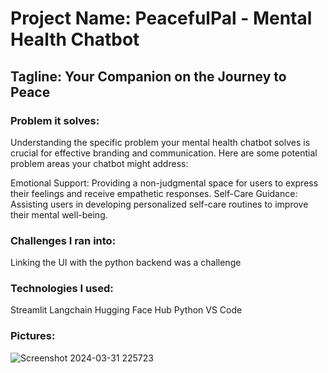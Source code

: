 # Project Name: PeacefulPal - Mental Health Chatbot

## Tagline: Your Companion on the Journey to Peace

### Problem it solves:

Understanding the specific problem your mental health chatbot solves is crucial for effective branding and communication. Here are some potential problem areas your chatbot might address:

Emotional Support: Providing a non-judgmental space for users to express their feelings and receive empathetic responses.
Self-Care Guidance: Assisting users in developing personalized self-care routines to improve their mental well-being.

### Challenges I ran into:

Linking the UI with the python backend was a challenge

### Technologies I used:

Streamlit
Langchain
Hugging Face Hub
Python
VS Code

### Pictures:

![Screenshot 2024-03-31 225723](https://github.com/abandonedmonk/Mental-Health-Chatbot/assets/66255580/75610853-5772-46e4-8729-8625a98fb0e0)
